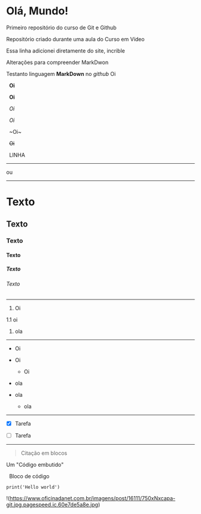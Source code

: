 # Olá, Mundo!
 Primeiro repositório do curso de Git e Github

 Repositório criado durante uma aula do Curso em Vídeo
 
 Essa linha adicionei diretamente do site, incrible


Alterações para compreender MarkDwon

Testanto linguagem **MarkDown** no *github* 
Oi


&nbsp;
**Oi**


&nbsp;
__Oi__


&nbsp;
*Oi*


&nbsp;
_Oi_


&nbsp;
~Oi~


&nbsp;
~~Oi~~


&nbsp;
LINHA

---

ou

***

# Texto 

## Texto 

### Texto 

#### Texto

##### Texto

###### Texto


---

1. Oi

1.1 oi

1. ola

---

* Oi

* Oi

   * Oi

- ola

- ola

   - ola

***

- [x] Tarefa

- [ ] Tarefa

***

> Citação em blocos

Um "Código embutido"



&nbsp;
Bloco de código
```
print('Hello world')
```

!(https://www.oficinadanet.com.br/imagens/post/16111/750xNxcapa-git.jpg.pagespeed.ic.60e7de5a8e.jpg)